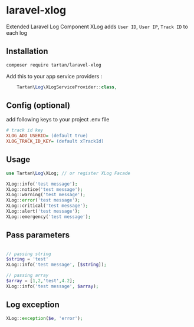 # laravel-xlog
Extended Laravel Log Component
XLog adds `User ID`, `User IP`, `Track ID` to each log

## Installation

```bash
composer require tartan/laravel-xlog
```

Add this to your app service providers :
```php
    Tartan\Log\XLogServiceProvider::class,
```

## Config (optional)
add following keys to your project .env file

```ini
# track id key
XLOG_ADD_USERID= (default true)
XLOG_TRACK_ID_KEY= (default xTrackId)
```


## Usage

```php
use Tartan\Log\XLog; // or register XLog Facade

XLog::info('test message');
XLog::notice('test message');
XLog::warning('test message');
XLog::error('test message');
XLog::critical('test message');
XLog::alert('test message');
XLog::emergency('test message');
```

## Pass parameters
```php

// passing string
$string = 'test'
XLog::info('test message', [$string]);

// passing array
$array = [1,2,'test',4.2];
XLog::info('test message', $array);

```


## Log exception

```php
XLog::exception($e, 'error');
```